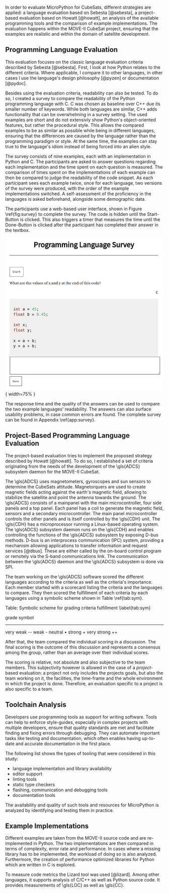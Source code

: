 In order to evaluate MicroPython for CubeSats, different strategies are
applied: a language evaluation based on Sebesta [@sebesta], a
project-based evaluation based on Howatt [@howatt], an analysis of the
available programming tools and the comparison of example
implementations. The evaluation happens within the MOVE-II CubeSat
project, ensuring that the examples are realistic and within the domain
of satellite development.

Programming Language Evaluation
-------------------------------

This evaluation focuses on the classic language evaluation criteria
described by Sebesta [@sebesta]. First, I look at how Python relates to the different criteria. Where applicable, I compare it to other languages, in other cases I use the language's design philosophy [@pyzen] or documentation [@pydoc].

Besides using the evaluation criteria, readability can also be tested. To do so, I created a survey to compare the readability of the Python programming language with C. C was chosen as baseline over C++ due its smaller number of keywords. While both languages are similar, C++ adds functionality that can be overwhelming in a survey setting. The used examples are short and do not extensivly show Python's object-oriented features, but rather the procedural style. This allows the compared examples to be as similar as possible while being in different languages, ensuring that the differences are caused by the language rather than the programming paradigm or style. At the same time, the examples can stay true to the language's idiom instead of being forced into an alien style.

The survey consists of nine examples, each with an implementation in
Python and C. The participants are asked to answer questions regarding
each implementation and the time spent on each question is measured. The
comparison of times spent on the implementations of each example can
then be compared to judge the readability of the code snippet. As each
participant sees each example twice, once for each language, two
versions of the survey were produced, with the order of the example
implementations switched. A self-assessment of the proficiency in the
languages is asked beforehand, alongside some demographic data.

The participants use a web-based user interface, shown in Figure \\ref{fig:survey} to complete the survey. The code is hidden until the Start-Button is clicked. This also triggers a timer that measures the time until the Done-Button is clicked after the participant has completed their answer in the textbox.

![Screenshot of the user interface for the survey. \\label{fig:survey}](resources/figs/survey.png){ width=75% }

The response time and the quality of the answers can be used to compare the two example languages' readability. The answers can also surface usability problems, in case common errors are found. The complete survey can be found in Appendix \\ref{app:survey}.

Project-Based Programming Language Evaluation
---------------------------------------------

The project-based evaluation tries to implement the proposed strategy described by Howatt [@howatt]. To do so, I established a set of criteria originating from the needs of the development of the \\gls{ADCS} subsystem daemon for the MOVE-II CubeSat.

The \\gls{ADCS} uses magnetometers, gyroscopes and sun sensors to determine the CubeSats attitude. Magnetorquers are used to create magnetic fields acting against the earth's magnetic field, allowing to stabilize the satellite and point the antenna towards the ground. The \\gls{ADCS} consists of a mainpanel with the main microcontroller, four side panels and a top panel. Each panel has a coil to generate the magnetic field, sensors and a secondary microcontroller. The main panel microcontroller controls the other panels and is itself controlled by the \\gls{CDH} unit. The \\gls{CDH} has a microprocessor running a Linux-based operating system. The \\gls{ADCS} subsystem daemon runs on the \\gls{CDH} and enables controlling the functions of the \\gls{ADCS} subsystem by exposing D-bus methods. D-bus is an interprocess communication (IPC) system, providing a mechanism allowing applications to transfer information and request services [@dbus]. These are either called by the on-board control program or remotely via the S-band communications link. The communication between the \\gls{ADCS} daemon and the \\gls{ADCS} subsystem is done via SPI.

The team working on the \\gls{ADCS} software scored the different languages according to the criteria as well as the criteria's importance. Each member started with a scorecard listing the criteria and the languages to compare. They then scored the fulfillment of each criteria by each languages using a symbolic scheme shown in Table \\ref{tab:sym}.

Table: Symbolic scheme for grading criteria fulfillment \\label{tab:sym}

grade          symbol
------------- --------
very weak      --
weak           -
neutral        •
strong         +
very strong    ++

After that, the team compared the individual scoring in a discussion. The final scoring is the outcome of this discussion and represents a consensus among the group, rather than an average over their individual scores.

The scoring is relative, not absolute and also subjective to the team members. This subjectivity however is allowed in the case of a _project_-based evaluation: a project not only includes the projects goals, but also the team working on it, the facilities, the time-frame and the whole environment in which the project is done. Therefore, an evaluation specific to a project is also specific to a team.

Toolchain Analysis
------------------

Developers use programming tools as support for writing software. Tools can help to enforce style-guides, especially in complex projects with multiple developers, ensure that quality standards are met and facilitate finding and fixing errors through debugging. They can automate important tasks like testing and documentation, which often enables having up-to-date and accurate documentation in the first place.

The following list shows the types of tooling that were considered in this study:

* language implementation and library availability
* editor support
* linting tools
* static type checkers
* flashing, communication and debugging tools
* documentation tools

The availability and quality of such tools and resources for
MicroPython is analyzed by identifying and testing them in practice.

Example Implementations
-----------------------

Different examples are taken from the MOVE-II source code and are re-implemented in Python. The two implementations are then compared in terms of complexity, error rate and performance. In cases where a missing library has to be implemented, the workload of doing so is also analyzed. Furthermore, the creation of performance optimized libraries for Python which are written in C is explored.

To measure code metrics the Lizard tool was used [@lizard]. Among other languages, it supports analysis of C/C++ as well as Python source code. It provides measurements of \\gls{LOC} as well as \\gls{CC}.
